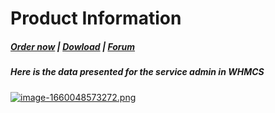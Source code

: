 # Product Information

#####  [Order now](https://panel.puqcloud.com/index.php?rp=/store/whmcs-module-minio-s3) | [Dowload](https://download.puqcloud.com/WHMCS/servers/PUQ_WHMCS-MinIO-S3/) | [Forum](https://forum.puqcloud.com/viewforum.php?f=3)

##### Here is the data presented for the service admin in WHMCS

[![image-1660048573272.png](https://doc.puq.info/uploads/images/gallery/2022-08/scaled-1680-/image-1660048573272.png)](https://doc.puq.info/uploads/images/gallery/2022-08/image-1660048573272.png)